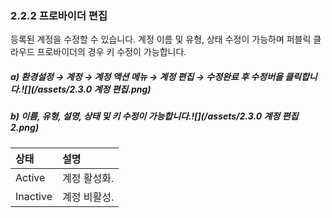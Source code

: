 ### 2.2.2 프로바이더 편집

등록된 계정을 수정할 수 있습니다. 계정 이름 및 유형, 상태 수정이 가능하며 퍼블릭 클라우드 프로바이더의 경우 키 수정이 가능합니다.

##### a\)    환경설정 → 계정 → 계정 액션 메뉴 → 계정 편집 → 수정완료 후 수정버을 클릭합니다.![](/assets/2.3.0 계정 편집.png)

##### b\) 이름, 유형, 설명, 상태 및 키 수정이 가능합니다.![](/assets/2.3.0 계정 편집2.png)

| 상태 | **설명** |
| :--- | :--- |
| Active | 계정 활성화. |
| Inactive | 계정 비활성. |



